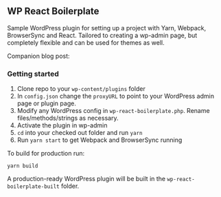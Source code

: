 ## WP React Boilerplate

Sample WordPress plugin for setting up a project with Yarn, Webpack, BrowserSync and React. Tailored to creating a wp-admin page, but completely flexible and can be used for themes as well.

Companion blog post: 

### Getting started

1. Clone repo to your `wp-content/plugins` folder
1. In `config.json` change the `proxyURL` to point to your WordPress admin page or plugin page.
1. Modify any WordPress config in `wp-react-boilerplate.php`. Rename files/methods/strings as necessary.
1. Activate the plugin in wp-admin
1. `cd` into your checked out folder and run `yarn`
1. Run `yarn start` to get Webpack and BrowserSync running

To build for production run:

`yarn build`

A production-ready WordPress plugin will be built in the `wp-react-boilerplate-built` folder.
